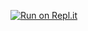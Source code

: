 [![Run on Repl.it](https://repl.it/badge/github/debasisb/bmiCalculator)](https://repl.it/github/debasisb/bmiCalculator)
